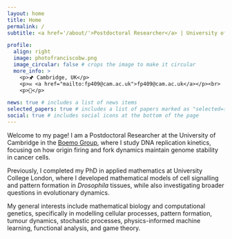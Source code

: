 ```yaml
---
layout: home
title: Home
permalink: /
subtitle: <a href='/about/'>Postdoctoral Researcher</a> | University of Cambridge.

profile:
  align: right
  image: photofranciscobw.png
  image_circular: false # crops the image to make it circular
  more_info: >
    <p>🖈 Cambridge, UK</p>
    <p>✉ <a href="mailto:fp409@cam.ac.uk">fp409@cam.ac.uk</a></p><br>
    <p>🍁</p>

news: true # includes a list of news items
selected_papers: true # includes a list of papers marked as "selected={true}"
social: true # includes social icons at the bottom of the page
---
```


Welcome to my page! I am a Postdoctoral Researcher at the University of Cambridge in the [Boemo Group](https://www.boemogroup.org), where I study DNA replication kinetics, focusing on how origin firing and fork dynamics maintain genome stability in cancer cells.

Previously, I completed my PhD in applied mathematics at University College London, where I developed mathematical models of cell signalling and pattern formation in _Drosophila_ tissues, while also investigating broader questions in evolutionary dynamics.

My general interests include mathematical biology and computational genetics, specifically in modelling cellular processes, pattern formation, tumour dynamics, stochastic processes, physics-informed machine learning, functional analysis, and game theory.

